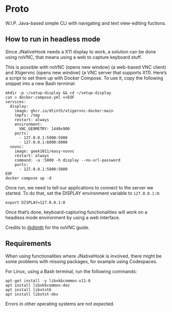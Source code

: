 # Proto
W.I.P. Java-based simple CLI with navigating and text view-editing fuctions.

## How to run in headless mode

Since JNativeHook needs a X11 display to work, a solution can be done using noVNC, that means using a web to capture keyboard stuff.

This is possible with noVNC (opens new window) (a web-based VNC client) and Xtigervnc (opens new window) (a VNC server that supports X11). Here’s a script to set them up with Docker Compose. To use it, copy the following snippet into a new Bash terminal:

```
mkdir -p ~/setup-display && cd ~/setup-display
cat > docker-compose.yml <<EOF
services:
  display:
    image: ghcr.io/dtinth/xtigervnc-docker:main
    tmpfs: /tmp
    restart: always
    environment:
      VNC_GEOMETRY: 1440x900
    ports:
      - 127.0.0.1:5900:5900
      - 127.0.0.1:6000:6000
  novnc:
    image: geek1011/easy-novnc
    restart: always
    command: -a :5800 -h display --no-url-password
    ports:
      - 127.0.0.1:5800:5800
EOF
docker compose up -d
```

Once run, we need to tell our applications to connect to the server we started. To do that, set the DISPLAY environment variable to ``127.0.0.1:0``:

```export DISPLAY=127.0.0.1:0```

Once that’s done, keyboard-capturing functionalities will work on a headless mode environment by using a web interface.

Credits to [@dtinth](https://github.com/dtinth) for the noVNC guide.

## Requirements

When using functionalities where JNativeHook is involved, there might be some problems with missing packages, for example using Codespaces.

For Linux, using a Bash terminal, run the following commands:
```
apt-get install -y libxkbcommon-x11-0
apt install libxkbcommon-dev
apt install libxtst6
apt install libxtst-dev
```

Errors in other operating systems are not expected.